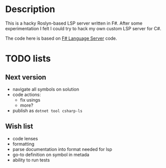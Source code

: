 # Description

This is a hacky Roslyn-based LSP server written in F#. After some experimentation
I felt I could try to hack my own custom LSP server for C#.

The code here is based on
[F# Language Server](https://github.com/fsprojects/fsharp-language-server) code.

# TODO lists
## Next version
 - navigate all symbols on solution
 - code actions:
   - fix usings
   - more?
 - publish as `dotnet tool csharp-ls`

## Wish list
 - code lenses
 - formatting
 - parse documentation into format needed for lsp
 - go-to definition on symbol in metada
 - ability to run tests
